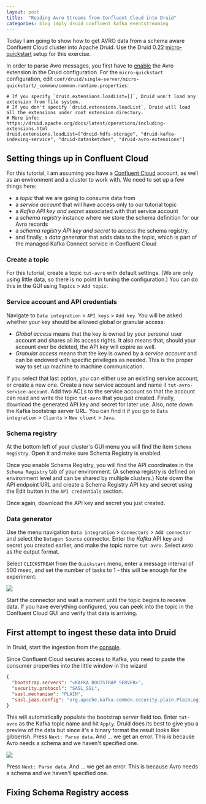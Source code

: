```yaml
---
layout: post
title:  "Reading Avro Streams from Confluent Cloud into Druid"
categories: blog imply druid confluent kafka eventstreaming
---
```


Today I am going to show how to get AVRO data from a schema aware Confluent Cloud cluster into Apache Druid. Use the Druid 0.22 [micro-quickstart](https://druid.apache.org/docs/latest/tutorials/index.html) setup for this exercise.

In order to parse Avro messages, you first have to [enable](https://druid.apache.org/docs/0.22.0/development/extensions.html#loading-extensions) the Avro extension in the Druid configuration. For the `micro-quickstart` configuration, edit `conf/druid/single-server/micro-quickstart/_common/common.runtime.properties`:

```properties
# If you specify `druid.extensions.loadList=[]`, Druid won't load any extension from file system.
# If you don't specify `druid.extensions.loadList`, Druid will load all the extensions under root extension directory.
# More info: https://druid.apache.org/docs/latest/operations/including-extensions.html
druid.extensions.loadList=["druid-hdfs-storage", "druid-kafka-indexing-service", "druid-datasketches", "druid-avro-extensions"]
```

## Setting things up in Confluent Cloud

For this tutorial, I am assuming you have a [Confluent Cloud](https://confluent.cloud) account, as well as an environment and a cluster to work with. We need to set up a few things here:
- a _topic_ that we are going to consume data from
- a _service account_ that will have access only to our tutorial topic
- a _Kafka API key and secret_ associated with that service account
- a _schema registry_ instance where we store the schema definition for our Avro records
- a _schema registry API key and secret_ to access the schema registry.
- and finally, a _data generator_ that adds data to the topic, which is part of the managed Kafka Connect service in Confluent Cloud

### Create a topic

For this tutorial, create a topic `tut-avro` with default settings. (We are only using little data, so there is no point in tuning the configuration.) You can do this in the GUI using `Topics` > `Add topic`.

### Service account and API credentials

Navigate to `Data integration` > `API keys` > `Add key`. You will be asked whether your key should be allowed global or granular access:
- _Global access_ means that the key is owned by your personal user account and shares all its access rights. It also means that, should your account ever be deleted, the API key will expire as well.
- _Granular access_ means that the key is owned by a _service account_ and can be endowed with specific privileges as needed. This is the proper way to set up machine to machine communication.

If you select that last option, you can either use an existing service account, or create a new one. Create a new service account and name it `tut-avro-service-account`. Add two ACLs to the service account so that the account can read and write the topic `tut-avro` that you just created. Finally, download the generated API key and secret for later use. Also, note down the Kafka bootstrap server URL. You can find it if you go to `Data integration` > `Clients` > `New client` > `Java`.

### Schema registry

At the bottom left of your cluster's GUI menu you will find the item `Schema Registry`. Open it and make sure Schema Registry is enabled.

Once you enable Schema Registry, you will find the API coordinates in the `Schema Registry` tab of your environment. (A schema registry is defined on environment level and can be shared by multiple clusters.) Note down the API endpoint URL and create a Schema Registry API key and secret using the Edit button in the `API credentials` section.

Once again, download the API key and secret you just created.

### Data generator

Use the menu navigation `Data integration` > `Connectors` > `Add connector` and select the `Datagen Source` connector. Enter the _Kafka_ API key and secret you created earlier, and make the topic name `tut-avro`. Select `AVRO` as the output format.

Select `CLICKSTREAM` from the `Quickstart` menu, enter a message interval of 500 msec, and set the number of tasks to 1 - this will be enough for the experiment:

![](/assets/2021-10-18-1-confluent-cloud.jpeg)

Start the connector and wait a moment until the topic begins to receive data. If you have everything configured, you can peek into the topic in the Confluent Cloud GUI and verify that data is arriving.

## First attempt to ingest these data into Druid

In Druid, start the ingestion from the [console](http://localhost:8888/unified-console.html#load-data).

Since Confluent Cloud secures access to Kafka, you need to paste the consumer properties into the little window in the wizard

```json
{
  "bootstrap.servers": "<KAFKA BOOTSTRAP SERVER>",
  "security.protocol": "SASL_SSL",
  "sasl.mechanism": "PLAIN",
  "sasl.jaas.config": "org.apache.kafka.common.security.plain.PlainLoginModule  required username=\"<KAFKA API KEY>\" password=\"<KAFKA SECRET KEY>\";"
} 
```
This will automatically populate the bootstrap server field too. Enter `tut-avro` as the Kafka topic name and hit `Apply`. Druid does its best to give you a preview of the data but since it's a binary format the result looks like gibberish. Press `Next: Parse data`. And ... we get an error. This is because Avro needs a schema and we haven't specified one.

![](/assets/2021-10-18-2-load-gibberish.jpeg)

Press `Next: Parse data`. And ... we get an error. This is because Avro needs a schema and we haven't specified one.

## Fixing Schema Registry access


